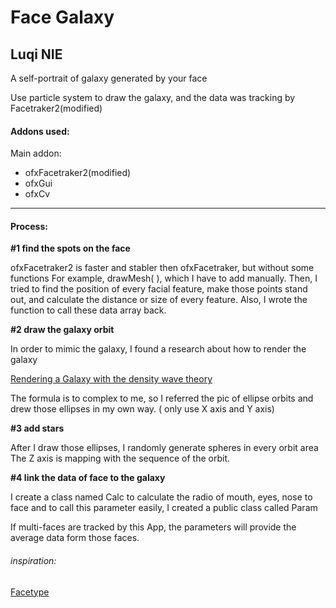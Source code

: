 
# Face Galaxy

## Luqi NIE

A self-portrait of galaxy generated by your face

Use particle system to draw the galaxy, and the data was tracking by Facetraker2(modified)

#### Addons used:
Main addon:
- ofxFacetraker2(modified)
- ofxGui
- ofxCv

---
#### Process:
**#1 find the spots on the face**

ofxFacetraker2 is faster and stabler then ofxFacetraker, but without some functions
For example, drawMesh( ), which I have to add manually.
Then, I tried to find the position of every facial feature, make those points stand out, and calculate the distance or size of every feature.
Also, I wrote the function to call these data array back.

**#2 draw the galaxy orbit**

In order to mimic the galaxy, I found a research about how to render the galaxy

[Rendering a Galaxy with the density wave theory](http://beltoforion.de/article.php?a=spiral_galaxy_renderer)

The formula is to complex to me, so I referred the pic of ellipse orbits and drew those ellipses in my own way. ( only use X  axis and Y axis)

**#3 add stars**

After I draw those ellipses, I randomly generate spheres in every orbit area
The Z axis is mapping with the sequence of the orbit.

**#4 link the data of face to the galaxy**

I create a class named Calc to calculate the radio of mouth, eyes, nose to face
and to call this parameter easily, I created a public class called Param

If multi-faces are tracked by this App, the parameters will provide the average data form those faces.


###### inspiration:
[Facetype](http://mary-huang.com/portfolio/typeface/)






